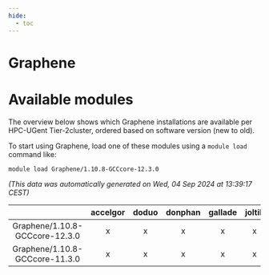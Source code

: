 ```yaml
---
hide:
  - toc
---
```


Graphene
========

# Available modules


The overview below shows which Graphene installations are available per HPC-UGent Tier-2cluster, ordered based on software version (new to old).

To start using Graphene, load one of these modules using a `module load` command like:

```shell
module load Graphene/1.10.8-GCCcore-12.3.0
```

*(This data was automatically generated on Wed, 04 Sep 2024 at 13:39:17 CEST)*  

| |accelgor|doduo|donphan|gallade|joltik|shinx|skitty|
| :---: | :---: | :---: | :---: | :---: | :---: | :---: | :---: |
|Graphene/1.10.8-GCCcore-12.3.0|x|x|x|x|x|x|x|
|Graphene/1.10.8-GCCcore-11.3.0|x|x|x|x|x|-|x|
